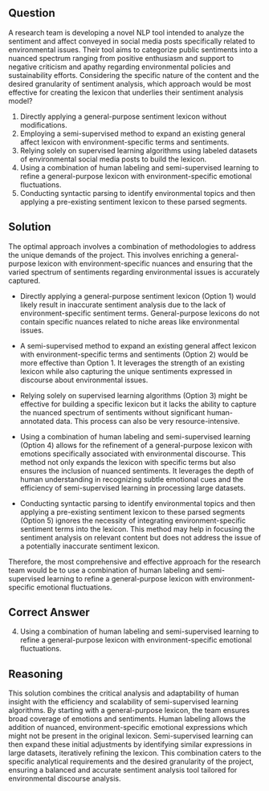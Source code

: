 ## Question
A research team is developing a novel NLP tool intended to analyze the sentiment and affect conveyed in social media posts specifically related to environmental issues. Their tool aims to categorize public sentiments into a nuanced spectrum ranging from positive enthusiasm and support to negative criticism and apathy regarding environmental policies and sustainability efforts. Considering the specific nature of the content and the desired granularity of sentiment analysis, which approach would be most effective for creating the lexicon that underlies their sentiment analysis model?

1. Directly applying a general-purpose sentiment lexicon without modifications.
2. Employing a semi-supervised method to expand an existing general affect lexicon with environment-specific terms and sentiments.
3. Relying solely on supervised learning algorithms using labeled datasets of environmental social media posts to build the lexicon.
4. Using a combination of human labeling and semi-supervised learning to refine a general-purpose lexicon with environment-specific emotional fluctuations.
5. Conducting syntactic parsing to identify environmental topics and then applying a pre-existing sentiment lexicon to these parsed segments.

## Solution

The optimal approach involves a combination of methodologies to address the unique demands of the project. This involves enriching a general-purpose lexicon with environment-specific nuances and ensuring that the varied spectrum of sentiments regarding environmental issues is accurately captured.

- Directly applying a general-purpose sentiment lexicon (Option 1) would likely result in inaccurate sentiment analysis due to the lack of environment-specific sentiment terms. General-purpose lexicons do not contain specific nuances related to niche areas like environmental issues.

- A semi-supervised method to expand an existing general affect lexicon with environment-specific terms and sentiments (Option 2) would be more effective than Option 1. It leverages the strength of an existing lexicon while also capturing the unique sentiments expressed in discourse about environmental issues.

- Relying solely on supervised learning algorithms (Option 3) might be effective for building a specific lexicon but it lacks the ability to capture the nuanced spectrum of sentiments without significant human-annotated data. This process can also be very resource-intensive.

- Using a combination of human labeling and semi-supervised learning (Option 4) allows for the refinement of a general-purpose lexicon with emotions specifically associated with environmental discourse. This method not only expands the lexicon with specific terms but also ensures the inclusion of nuanced sentiments. It leverages the depth of human understanding in recognizing subtle emotional cues and the efficiency of semi-supervised learning in processing large datasets.

- Conducting syntactic parsing to identify environmental topics and then applying a pre-existing sentiment lexicon to these parsed segments (Option 5) ignores the necessity of integrating environment-specific sentiment terms into the lexicon. This method may help in focusing the sentiment analysis on relevant content but does not address the issue of a potentially inaccurate sentiment lexicon.

Therefore, the most comprehensive and effective approach for the research team would be to use a combination of human labeling and semi-supervised learning to refine a general-purpose lexicon with environment-specific emotional fluctuations.

## Correct Answer

4. Using a combination of human labeling and semi-supervised learning to refine a general-purpose lexicon with environment-specific emotional fluctuations.

## Reasoning

This solution combines the critical analysis and adaptability of human insight with the efficiency and scalability of semi-supervised learning algorithms. By starting with a general-purpose lexicon, the team ensures broad coverage of emotions and sentiments. Human labeling allows the addition of nuanced, environment-specific emotional expressions which might not be present in the original lexicon. Semi-supervised learning can then expand these initial adjustments by identifying similar expressions in large datasets, iteratively refining the lexicon. This combination caters to the specific analytical requirements and the desired granularity of the project, ensuring a balanced and accurate sentiment analysis tool tailored for environmental discourse analysis.